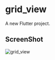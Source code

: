 # grid_view

A new Flutter project.

## ScreenShot
![grid_view](https://github.com/Esraa3293/gridView/assets/74279568/5f94e066-af24-42b9-9f84-f839ba879d68)
